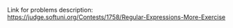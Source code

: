 Link for problems description:
https://judge.softuni.org/Contests/1758/Regular-Expressions-More-Exercise
